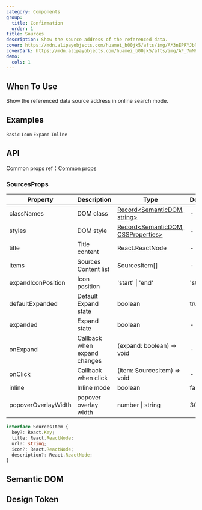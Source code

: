```yaml
---
category: Components
group:
  title: Confirmation
  order: 1
title: Sources
description: Show the source address of the referenced data.
cover: https://mdn.alipayobjects.com/huamei_b00jk5/afts/img/A*3nEPRYJbNQgAAAAAQFAAAAgAegitAQ/original
coverDark: https://mdn.alipayobjects.com/huamei_b00jk5/afts/img/A*_7mMRrQVcXcAAAAAQEAAAAgAegitAQ/original
demo:
  cols: 1
---
```


## When To Use

Show the referenced data source address in online search mode.

## Examples

<!-- prettier-ignore -->
<code src="./demo/basic.tsx">Basic</code>
<code src="./demo/icon.tsx">Icon</code>
<code src="./demo/expand.tsx">Expand</code>
<code src="./demo/inline.tsx">Inline</code>

## API

Common props ref：[Common props](/docs/react/common-props)

### SourcesProps

| Property | Description | Type | Default | Version |
| --- | --- | --- | --- | --- |
| classNames | DOM class | [Record<SemanticDOM, string>](#semantic-dom) | - | - |
| styles | DOM style | [Record<SemanticDOM, CSSProperties>](#semantic-dom) | - | - |
| title | Title content | React.ReactNode | - | - |
| items | Sources Content list | SourcesItem[] | - | - |
| expandIconPosition | Icon position | 'start' \| 'end' | 'start' | - |
| defaultExpanded | Default Expand state | boolean | true | - |
| expanded | Expand state | boolean | - | - |
| onExpand | Callback when expand changes | (expand: boolean) => void | - | - |
| onClick | Callback when click | (item: SourcesItem) => void | - | - |
| inline | Inline mode | boolean | false | - |
| popoverOverlayWidth | popover overlay width | number \| string | 300 | - |

```typescript
interface SourcesItem {
  key?: React.Key;
  title: React.ReactNode;
  url?: string;
  icon?: React.ReactNode;
  description?: React.ReactNode;
}
```

## Semantic DOM

<code src="./demo/_semantic.tsx" simplify="true"></code>

## Design Token

<ComponentTokenTable component="Sources"></ComponentTokenTable>
